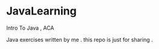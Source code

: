 # JavaLearning
Intro To Java , ACA 

Java exercises written by me . this repo is just for sharing . 
